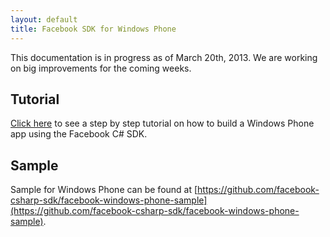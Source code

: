 ```yaml
---
layout: default
title: Facebook SDK for Windows Phone
---
```


This documentation is in progress as of March 20th, 2013. We are working on big improvements for the coming weeks.

## Tutorial
[Click here](tutorial/) to see a step by step tutorial on how to build a Windows Phone app using the Facebook C# SDK.
## Sample
Sample for Windows Phone can be found at 
[https://github.com/facebook-csharp-sdk/facebook-windows-phone-sample](https://github.com/facebook-csharp-sdk/facebook-windows-phone-sample).